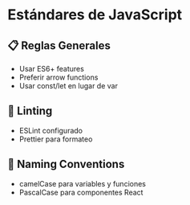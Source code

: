 # Estándares de JavaScript

## 📋 Reglas Generales
- Usar ES6+ features
- Preferir arrow functions
- Usar const/let en lugar de var

## 🔧 Linting
- ESLint configurado
- Prettier para formateo

## 📝 Naming Conventions
- camelCase para variables y funciones
- PascalCase para componentes React
